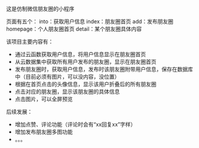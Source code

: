 这是仿制微信朋友圈的小程序

页面有五个：
into：获取用户信息
index：朋友圈首页
add：发布朋友圈
homepage：个人朋友圈首页
detail：某个朋友圈具体内容

该项目主要内容有：
- 通过云函数获取用户信息，将用户信息显示在朋友圈首页
- 从云数据集中获取所有用户发布的朋友圈，显示在朋友圈首页
- 发布朋友圈时，获取用户信息，发布时该朋友圈附带用户信息，保存在数据库中（目前必须有图片，可以没内容，没位置）
- 根据在首页点击的头像信息，显示该用户折叠后的所有朋友圈
- 点击对应的朋友圈，显示该朋友圈的具体信息
- 点击图片，可以全屏预览

后续发展：
- 增加点赞、评论功能（评论时会有“xx回复xx”字样）
- 增加发布朋友圈多图功能
- 。。。

